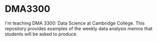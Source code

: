 # DMA3300
I'm teaching DMA 3300: Data Science at Cambridge College. This repository provides examples of the weekly data analysis memos that students will be asked to produce.

